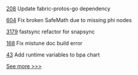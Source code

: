 
[208](https://github.com/hyperledger/fabric-sdk-go/pull/208) Update fabric-protos-go dependency

[604](https://github.com/hyperledger-labs/solang/pull/604) Fix broken SafeMath due to missing phi nodes

[3179](https://github.com/hyperledger/besu/pull/3179) fastsync refactor for snapsync

[168](https://github.com/hyperledger/sawtooth-sabre/pull/168) Fix mistune doc build error

[43](https://github.com/hyperledger-labs/business-partner-agent-chart/pull/43) Add runtime variables to bpa chart


[See more >>>](https://start-here.hyperledger.org/pull-requests)
